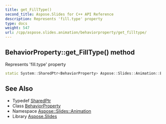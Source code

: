 ```yaml
---
title: get_FillType()
second_title: Aspose.Slides for C++ API Reference
description: Represents 'fill.type' property
type: docs
weight: 547
url: /cpp/aspose.slides.animation/behaviorproperty/get_filltype/
---
```

## BehaviorProperty::get_FillType() method


Represents 'fill.type' property

```cpp
static System::SharedPtr<BehaviorProperty> Aspose::Slides::Animation::BehaviorProperty::get_FillType()
```

## See Also

* Typedef [SharedPtr](../../system/sharedptr/)
* Class [BehaviorProperty](./)
* Namespace [Aspose::Slides::Animation](../)
* Library [Aspose.Slides](../../)